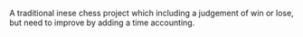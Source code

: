 A traditional inese chess project which including a judgement of win or lose, but need to improve by adding a time accounting.